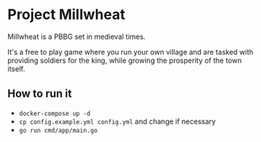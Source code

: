 # Project Millwheat

Millwheat is a PBBG set in medieval times.

It's a free to play game where you run your own village and are tasked with providing soldiers for the king, while growing the prosperity of the town itself.

## How to run it

- `docker-compose up -d`
- `cp config.example.yml config.yml` and change if necessary
- `go run cmd/app/main.go`
